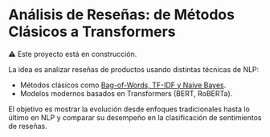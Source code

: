# Análisis de Reseñas: de Métodos Clásicos a Transformers  

⚠️ Este proyecto está en construcción.  

La idea es analizar reseñas de productos usando distintas técnicas de NLP:  
- Métodos clásicos como [Bag-of-Words, TF-IDF y Naive Bayes](notebooks/reviews_nlp_tfidf_bayes.ipynb).  
- Modelos modernos basados en Transformers (BERT, RoBERTa).  

El objetivo es mostrar la evolución desde enfoques tradicionales hasta lo último en NLP y comparar su desempeño en la clasificación de sentimientos de reseñas.
